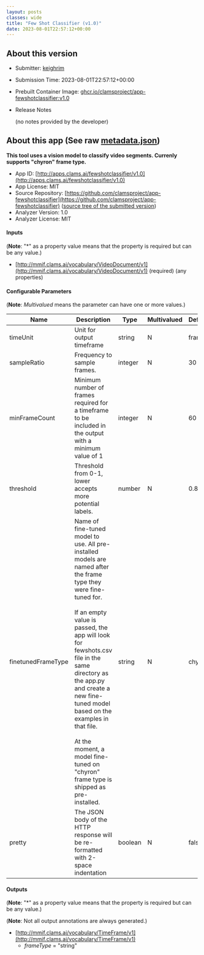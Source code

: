 ```yaml
---
layout: posts
classes: wide
title: "Few Shot Classifier (v1.0)"
date: 2023-08-01T22:57:12+00:00
---
```

## About this version

* Submitter: [keighrim](https://github.com/keighrim)
* Submission Time: 2023-08-01T22:57:12+00:00
* Prebuilt Container Image: [ghcr.io/clamsproject/app-fewshotclassifier:v1.0](https://github.com/clamsproject/app-fewshotclassifier/pkgs/container/app-fewshotclassifier/v1.0)
* Release Notes

    (no notes provided by the developer)

## About this app (See raw [metadata.json](metadata.json))

**This tool uses a vision model to classify video segments. Currenly supports "chyron" frame type.**

* App ID: [http://apps.clams.ai/fewshotclassifier/v1.0](http://apps.clams.ai/fewshotclassifier/v1.0)
* App License: MIT
* Source Repository: [https://github.com/clamsproject/app-fewshotclassifier](https://github.com/clamsproject/app-fewshotclassifier) ([source tree of the submitted version](https://github.com/clamsproject/app-fewshotclassifier/tree/v1.0))
* Analyzer Version: 1.0
* Analyzer License: MIT


#### Inputs
(**Note**: "*" as a property value means that the property is required but can be any value.)

* [http://mmif.clams.ai/vocabulary/VideoDocument/v1](http://mmif.clams.ai/vocabulary/VideoDocument/v1)  (required)
(any properties)


#### Configurable Parameters
(**Note**: _Multivalued_ means the parameter can have one or more values.)

|Name|Description|Type|Multivalued|Default|Choices|
|----|-----------|----|-----------|-------|-------|
|timeUnit|Unit for output timeframe|string|N|frames|**_`frames`_**, `milliseconds`|
|sampleRatio|Frequency to sample frames.|integer|N|30||
|minFrameCount|Minimum number of frames required for a timeframe to be included in the output with a minimum value of 1|integer|N|60||
|threshold|Threshold from 0-1, lower accepts more potential labels.|number|N|0.8||
|finetunedFrameType|Name of fine-tuned model to use. All pre-installed models are named after the frame type they were fine-tuned for.<br/><br/>If an empty value is passed, the app will look for fewshots.csv file in the same directory as the app.py and create a new fine-tuned model based on the examples in that file.<br/><br/>At the moment, a model fine-tuned on "chyron" frame type is shipped as pre-installed.|string|N|chyron||
|pretty|The JSON body of the HTTP response will be re-formatted with 2-space indentation|boolean|N|false|**_`false`_**, `true`|


#### Outputs
(**Note**: "*" as a property value means that the property is required but can be any value.)

(**Note**: Not all output annotations are always generated.)

* [http://mmif.clams.ai/vocabulary/TimeFrame/v1](http://mmif.clams.ai/vocabulary/TimeFrame/v1) 
    * _frameType_ = "string"
